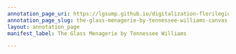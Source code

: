```yaml
---
annotation_page_uri: https://lgsump.github.io/digitalization-florilegium/annotations/the-glass-menagerie-by-tennessee-williams-canvas-1-533-837233.json
annotation_page_slug: the-glass-menagerie-by-tennessee-williams-canvas-1-533-837233
layout: annotation_page
manifest_label: The Glass Menagerie by Tennessee Williams

---
```

